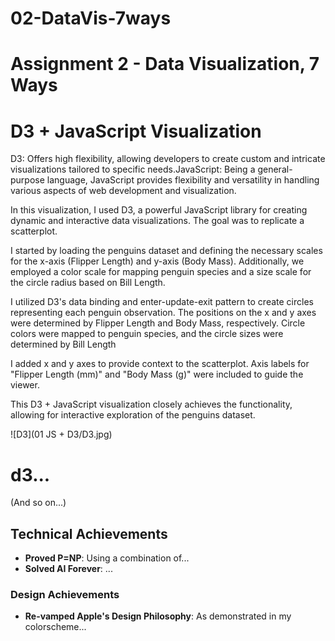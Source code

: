 # 02-DataVis-7ways

Assignment 2 - Data Visualization, 7 Ways  
===

# D3 + JavaScript Visualization

D3: Offers high flexibility, allowing developers to create custom and intricate visualizations tailored to specific needs.JavaScript: Being a general-purpose language, JavaScript provides flexibility and versatility in handling various aspects of web development and visualization.

In this visualization, I used D3, a powerful JavaScript library for creating dynamic and interactive data visualizations. The goal was to replicate a scatterplot.

I started by loading the penguins dataset and defining the necessary scales for the x-axis (Flipper Length) and y-axis (Body Mass). Additionally, we employed a color scale for mapping penguin species and a size scale for the circle radius based on Bill Length.

I utilized D3's data binding and enter-update-exit pattern to create circles representing each penguin observation. The positions on the x and y axes were determined by Flipper Length and Body Mass, respectively. Circle colors were mapped to penguin species, and the circle sizes were determined by Bill Length

I added x and y axes to provide context to the scatterplot. Axis labels for "Flipper Length (mm)" and "Body Mass (g)" were included to guide the viewer.

This D3 + JavaScript visualization closely achieves the functionality, allowing for interactive exploration of the penguins dataset.

![D3](01 JS + D3/D3.jpg)


# d3...

(And so on...)


## Technical Achievements
- **Proved P=NP**: Using a combination of...
- **Solved AI Forever**: ...

### Design Achievements
- **Re-vamped Apple's Design Philosophy**: As demonstrated in my colorscheme...
